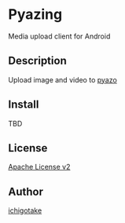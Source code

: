 Pyazing
=======

Media upload client for Android


Description
--------

Upload image and video to [pyazo](https://github.com/uzulla/pyazo)


Install
--------

TBD


License
--------

[Apache License v2](LICENSE)


Author
--------

[ichigotake](https://github.com/ichigotake)
